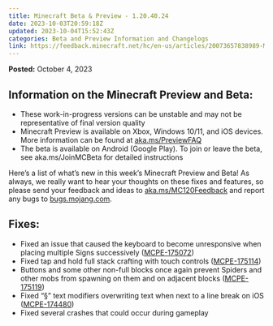 ```yaml
---
title: Minecraft Beta & Preview - 1.20.40.24
date: 2023-10-03T20:59:18Z
updated: 2023-10-04T15:52:43Z
categories: Beta and Preview Information and Changelogs
link: https://feedback.minecraft.net/hc/en-us/articles/20073657838989-Minecraft-Beta-Preview-1-20-40-24
---
```


**Posted:** October 4, 2023

## **Information on the Minecraft Preview and Beta:**

- These work-in-progress versions can be unstable and may not be representative of final version quality
- Minecraft Preview is available on Xbox, Windows 10/11, and iOS devices. More information can be found at [aka.ms/PreviewFAQ](https://aka.ms/PreviewFAQ)
- The beta is available on Android (Google Play). To join or leave the beta, see aka.ms/JoinMCBeta for detailed instructions

Here’s a list of what’s new in this week’s Minecraft Preview and Beta! As always, we really want to hear your thoughts on these fixes and features, so please send your feedback and ideas to [aka.ms/MC120Feedback](http://aka.ms/MC120Feedback) and report any bugs to [bugs.mojang.com](http://bugs.mojang.com/).  
  

## **Fixes:**

- Fixed an issue that caused the keyboard to become unresponsive when placing multiple Signs successively ([MCPE-175072](https://bugs.mojang.com/browse/MCPE-175072))
- Fixed tap and hold full stack crafting with touch controls ([MCPE-175114](https://bugs.mojang.com/browse/MCPE-175114))
- Buttons and some other non-full blocks once again prevent Spiders and other mobs from spawning on them and on adjacent blocks ([MCPE-175119](https://bugs.mojang.com/browse/MCPE-175119))
- Fixed “§” text modifiers overwriting text when next to a line break on iOS ([MCPE-174480](https://bugs.mojang.com/browse/MCPE-174480))
- Fixed several crashes that could occur during gameplay
